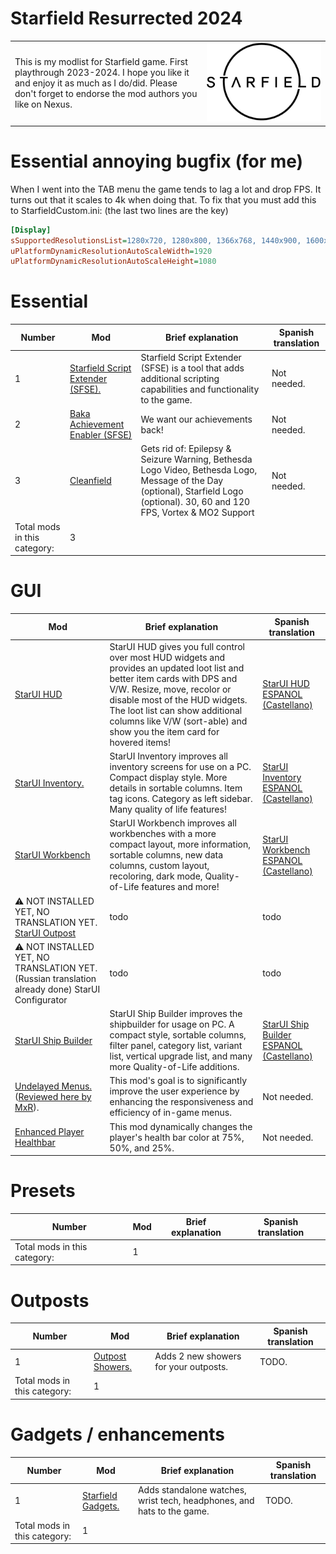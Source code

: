 # Starfield Resurrected 2024

<table>
  <tr>
    <td>This is my modlist for Starfield game. First playthrough 2023-2024. I hope you like it and enjoy it as much as I do/did. Please don't forget to endorse the mod authors you like on Nexus.</td><td><img src="logo.png"></td>
  </tr>
</table>

# Essential annoying bugfix (for me)

When I went into the TAB menu the game tends to lag a lot and drop FPS. It turns out that it scales to 4k when doing that. To fix that you must add this to StarfieldCustom.ini: (the last two lines are the key)

```ini
[Display]
sSupportedResolutionsList=1280x720, 1280x800, 1366x768, 1440x900, 1600x900, 1680x1050, 1920x1200, 1920x1080, 2048x1536, 2560x1080, 2560x1440, 2560x1600, 2560x1920, 3440x1440, 3840x1600, 3840x2160, 5120x1440, 5120x2160, 5760x1080
uPlatformDynamicResolutionAutoScaleWidth=1920 
uPlatformDynamicResolutionAutoScaleHeight=1080
```

# Essential

| Number | Mod | Brief explanation | Spanish translation |
|----------|----------|----------|----------|
| 1 | [Starfield Script Extender (SFSE).](https://www.nexusmods.com/starfield/mods/106) | Starfield Script Extender (SFSE) is a tool that adds additional scripting capabilities and functionality to the game. | Not needed. |
| 2 | [Baka Achievement Enabler (SFSE)](https://www.nexusmods.com/starfield/mods/658) | We want our achievements back! | Not needed. |
| 3 | [Cleanfield](https://www.nexusmods.com/starfield/mods/88?tab=description) | Gets rid of: Epilepsy & Seizure Warning, Bethesda Logo Video, Bethesda Logo, Message of the Day (optional), Starfield Logo (optional). 30, 60 and 120 FPS, Vortex & MO2 Support | Not needed. |
| Total mods in this category: | 3 | | |

# GUI

| Mod | Brief explanation | Spanish translation |
|----------|----------|----------|
| [StarUI HUD](https://www.nexusmods.com/starfield/mods/3444) | StarUI HUD gives you full control over most HUD widgets and provides an updated loot list and better item cards with DPS and V/W. Resize, move, recolor or disable most of the HUD widgets. The loot list can show additional columns like V/W (sort-able) and show you the item card for hovered items! | [StarUI HUD ESPANOL (Castellano)](https://www.nexusmods.com/starfield/mods/3493) |
| [StarUI Inventory.](https://www.nexusmods.com/starfield/mods/773) | StarUI Inventory improves all inventory screens for use on a PC. Compact display style. More details in sortable columns. Item tag icons. Category as left sidebar. Many quality of life features! | [StarUI Inventory ESPANOL (Castellano)](https://www.nexusmods.com/starfield/mods/2694) |
| [StarUI Workbench](https://www.nexusmods.com/starfield/mods/4966) | StarUI Workbench improves all workbenches with a more compact layout, more information, sortable columns, new data columns, custom layout, recoloring, dark mode, Quality-of-Life features and more! | [StarUI Workbench ESPANOL (Castellano)](https://www.nexusmods.com/starfield/mods/4980) |
| :warning: NOT INSTALLED YET, NO TRANSLATION YET. [StarUI Outpost](https://www.nexusmods.com/starfield/mods/5766) | todo | todo |
| :warning: NOT INSTALLED YET, NO TRANSLATION YET. (Russian translation already done) StarUI Configurator | todo | todo |
| [StarUI Ship Builder](https://www.nexusmods.com/starfield/mods/6402) |  StarUI Ship Builder improves the shipbuilder for usage on PC. A compact style, sortable columns, filter panel, category list, variant list, vertical upgrade list, and many more Quality-of-Life additions. | [StarUI Ship Builder ESPANOL (Castellano)](https://www.nexusmods.com/starfield/mods/6405) |
| [Undelayed Menus.](https://www.nexusmods.com/starfield/mods/404) ([Reviewed here by MxR](https://www.youtube.com/watch?v=nfrWXMk2wIg)). |  This mod's goal is to significantly improve the user experience by enhancing the responsiveness and efficiency of in-game menus. | Not needed. |
| [Enhanced Player Healthbar](https://www.nexusmods.com/starfield/mods/454)  | This mod dynamically changes the player's health bar color at 75%, 50%, and 25%. | Not needed. |

# Presets

| Number | Mod | Brief explanation | Spanish translation |
|----------|----------|----------|----------|
| Total mods in this category: | 1 | | |

# Outposts

| Number | Mod | Brief explanation | Spanish translation |
|----------|----------|----------|----------|
| 1 | [Outpost Showers.](https://www.nexusmods.com/starfield/mods/8140) | Adds 2 new showers for your outposts. | TODO. |
| Total mods in this category: | 1 | | |



# Gadgets / enhancements

| Number | Mod | Brief explanation | Spanish translation |
|----------|----------|----------|----------|
| 1 | [Starfield Gadgets.](https://www.nexusmods.com/starfield/mods/8112?tab=files) | Adds standalone watches, wrist tech, headphones, and hats to the game. | TODO. |
| Total mods in this category: | 1 | | |


